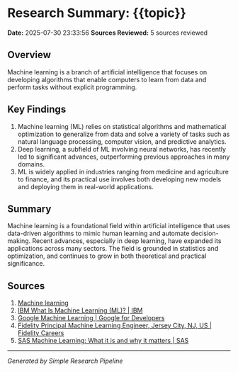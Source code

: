 # Research Summary: {{topic}}
**Date:** 2025-07-30 23:33:56
**Sources Reviewed:** 5 sources reviewed

## Overview
Machine learning is a branch of artificial intelligence that focuses on developing algorithms that enable computers to learn from data and perform tasks without explicit programming.

## Key Findings
1. Machine learning (ML) relies on statistical algorithms and mathematical optimization to generalize from data and solve a variety of tasks such as natural language processing, computer vision, and predictive analytics.
2. Deep learning, a subfield of ML involving neural networks, has recently led to significant advances, outperforming previous approaches in many domains.
3. ML is widely applied in industries ranging from medicine and agriculture to finance, and its practical use involves both developing new models and deploying them in real-world applications.

## Summary
Machine learning is a foundational field within artificial intelligence that uses data-driven algorithms to mimic human learning and automate decision-making. Recent advances, especially in deep learning, have expanded its applications across many sectors. The field is grounded in statistics and optimization, and continues to grow in both theoretical and practical significance.

## Sources
1. [Machine learning](https://en.wikipedia.org/wiki/Machine_learning)
2. [IBM What Is Machine Learning (ML)? | IBM](https://www.ibm.com/think/topics/machine-learning)
3. [Google Machine Learning | Google for Developers](https://developers.google.com/machine-learning/crash-course)
4. [Fidelity Principal Machine Learning Engineer, Jersey City, NJ, US | Fidelity Careers](https://jobs.fidelity.com/en/jobs/2109848/principal-machine-learning-engineer/)
5. [SAS Machine Learning: What it is and why it matters | SAS](https://www.sas.com/en_us/insights/analytics/machine-learning.html)

---
*Generated by Simple Research Pipeline*